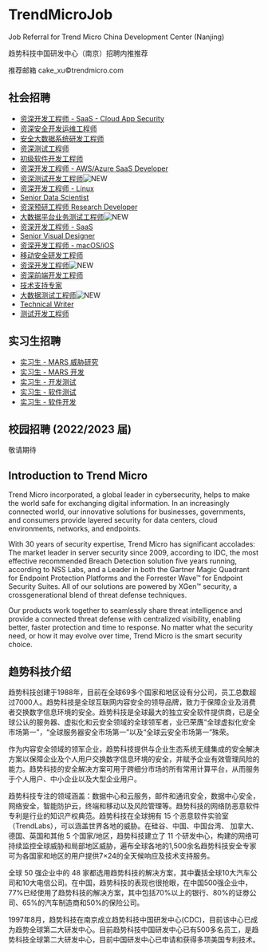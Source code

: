 # TrendMicroJob

Job Referral for Trend Micro China Development Center (Nanjing)

趋势科技中国研发中心（南京）招聘内推推荐

推荐邮箱 cake_xu©trendmicro.com


## 社会招聘

- [资深开发工程师 - SaaS - Cloud App Security](social/2.md)
- [资深安全开发运维工程师](social/3.md)
- [安全大数据系统研发工程师](social/9.md)
- [资深测试工程师](social/13.md)
- [初级软件开发工程师](social/14.md)
- [资深开发工程师 - AWS/Azure SaaS Developer](social/15.md)
- [资深测试开发工程师](social/21.md)![NEW](https://img.shields.io/badge/NEW-brightengreen)
- [资深开发工程师 - Linux](social/22.md)
- [Senior Data Scientist](social/23.md)
- [资深预研工程师 Research Developer](social/24.md)
- [大数据平台业务测试工程师](social/26.md)![NEW](https://img.shields.io/badge/NEW-brightengreen)
- [资深开发工程师 - SaaS](social/27.md)
- [Senior Visual Designer](social/29.md)
- [资深开发工程师 - macOS/iOS](social/30.md)
- [移动安全研发工程师](social/31.md)
- [资深开发工程师](social/32.md)![NEW](https://img.shields.io/badge/NEW-brightengreen)
- [资深前端开发工程师](social/34.md)
- [技术支持专家](social/35.md)
- [大数据测试工程师](social/36.md)![NEW](https://img.shields.io/badge/NEW-brightengreen)
- [Technical Writer](social/37.md)
- [测试开发工程师](social/38.md)


## 实习生招聘

- [实习生 - MARS 威胁研究](intern/3.md)
- [实习生 - MARS 开发](intern/4.md)
- [实习生 - 开发测试](intern/5.md)
- [实习生 - 软件测试](intern/6.md)
- [实习生 - 软件开发](intern/10.md)


## 校园招聘 (2022/2023 届)

敬请期待


## Introduction to Trend Micro

Trend Micro incorporated, a global leader in cybersecurity, helps to make the world safe for exchanging digital information. In an increasingly connected world, our innovative solutions for businesses, governments, and consumers provide layered security for data centers, cloud environments, networks, and endpoints.

With 30 years of security expertise, Trend Micro has significant accolades: The market leader in server security since 2009, according to IDC, the most effective recommended Breach Detection solution five years running, according to NSS Labs, and a Leader in both the Gartner Magic Quadrant for Endpoint Protection Platforms and the Forrester Wave™ for Endpoint Security Suites. All of our solutions are powered by XGen™ security, a crossgenerational blend of threat defense techniques.

Our products work together to seamlessly share threat intelligence and provide a connected threat defense with centralized visibility, enabling better, faster protection and time to response. No matter what the security need, or how it may evolve over time, Trend Micro is the smart security choice.


## 趋势科技介绍

趋势科技创建于1988年，目前在全球69多个国家和地区设有分公司，员工总数超过7000人。趋势科技是全球互联网内容安全的领导品牌，致力于保障企业及消费者交换数字信息环境的安全。趋势科技是全球最大的独立安全软件提供商，已是全球公认的服务器、虚拟化和云安全领域的全球领军者，业已荣膺“全球虚拟化安全市场第一”，“全球服务器安全市场第一”以及“全球云安全市场第一”殊荣。

作为内容安全领域的领军企业，趋势科技提供与企业生态系统无缝集成的安全解决方案以保障企业及个人用户交换数字信息环境的安全，并赋予企业有效管理风险的能力。趋势科技的安全解决方案可用于跨细分市场的所有常用计算平台，从而服务于个人用户、中小企业以及大型企业用户。

趋势科技专注的领域涵盖：数据中心和云服务，邮件和通讯安全，数据中心安全，网络安全，智能防护云，终端和移动以及风险管理等。趋势科技的网络防恶意软件专利是行业的知识产权典范。趋势科技在全球拥有 15 个恶意软件实验室（TrendLabs），可以涵盖世界各地的威胁。在硅谷、中国、中国台湾、 加拿大、 德国、英国和其他 5 个国家/地区，趋势科技建立了 11 个研发中心，构建的网络可持续监控全球威胁和局部地区威胁，遍布全球各地的1,500余名趋势科技安全专家可为各国家和地区的用户提供7×24的全天候响应及技术支持服务。

全球 50 强企业中的 48 家都选用趋势科技的解决方案，其中囊括全球10大汽车公司和10大电信公司。在中国，趋势科技的表现也很抢眼，在中国500强企业中，77%已经使用了趋势科技的解决方案，其中包括70%以上的银行、80%的证劵公司、65%的汽车制造商和50%的保险公司。

1997年8月，趋势科技在南京成立趋势科技中国研发中心(CDC)，目前该中心已成为趋势全球第二大研发中心。目前趋势科技中国研发中心已有500多名员工，是趋势科技全球第二大研发中心，目前中国研发中心已申请和获得多项美国专利技术。